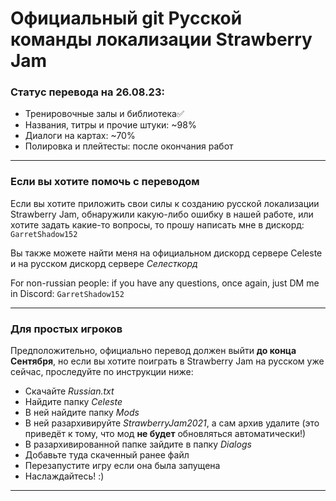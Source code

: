 # Официальный git Русской команды локализации Strawberry Jam
### Статус перевода на 26.08.23:
* Тренировочные залы и библиотека✅
* Названия, титры и прочие штуки: ~98%
* Диалоги на картах: ~70%
* Полировка и плейтесты: после окончания работ 
***
### Если вы хотите помочь с переводом
Если вы хотите приложить свои силы к созданию русской локализации Strawberry Jam, обнаружили какую-либо ошибку в нашей работе, или хотите задать какие-то вопросы, то прошу написать мне в дискорд: `GarretShadow152`

Вы также можете найти меня на официальном дискорд сервере Celeste и на русском дискорд сервере *Селесткорд*

For non-russian people: if you have any questions, once again, just DM me in Discord: `GarretShadow152`
***
### Для простых игроков
Предположительно, официально перевод должен выйти **до конца Сентября**, но если вы хотите поиграть в Strawberry Jam на русском уже сейчас, проследуйте по инструкции ниже:
* Скачайте *Russian.txt*
* Найдите папку *Celeste*
* В ней найдите папку *Mods*
* В ней разархивируйте *StrawberryJam2021*, а сам архив удалите \(это приведёт к тому, что мод **не будет** обновляться автоматически!\)
* В разархивированной папке зайдите в папку *Dialogs*
* Добавьте туда скаченный ранее файл
* Перезапустите игру если она была запущена
* Наслаждайтесь! :\)
***